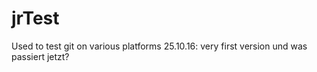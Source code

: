 # jrTest
Used to test git on various platforms 
25.10.16: very first version
und was passiert jetzt?

